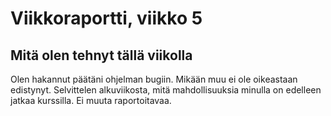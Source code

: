 # Viikkoraportti, viikko 5
## Mitä olen tehnyt tällä viikolla
Olen hakannut päätäni ohjelman bugiin. Mikään muu ei ole oikeastaan edistynyt. Selvittelen alkuviikosta, mitä mahdollisuuksia minulla on edelleen jatkaa kurssilla. Ei muuta raportoitavaa.
